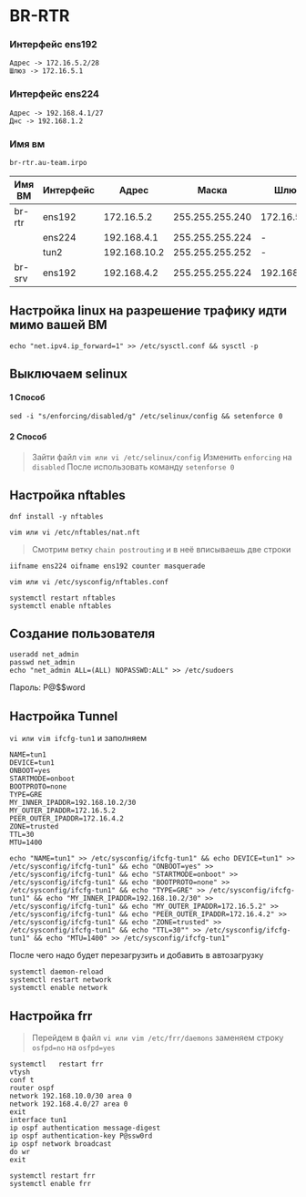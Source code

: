 # BR-RTR

### Интерфейс ens192 
```
Адрес -> 172.16.5.2/28
Шлюз -> 172.16.5.1
```
### Интерфейс ens224

```
Адрес -> 192.168.4.1/27
Днс -> 192.168.1.2
```
### Имя вм
```
br-rtr.au-team.irpo
```
| Имя ВМ   | Интерфейс  |Адрес       | Маска         |Шлюз       | ДНС         |
|----------|------------|------------|---------------|-----------|-------------|
| br-rtr   | ens192     |172.16.5.2  |255.255.255.240| 172.16.5.1|      -      |
|          | ens224     |192.168.4.1 |255.255.255.224|     -     | 192.168.1.2 |
|          |   tun2     |192.168.10.2|255.255.255.252|     -     |      -      | 
| br-srv   | ens192     |192.168.4.2 |255.255.255.224|192.168.4.1| 192.168.1.2 |



## Настройка linux на разрешение трафику идти мимо вашей ВМ
~~~
echo "net.ipv4.ip_forward=1" >> /etc/sysctl.conf && sysctl -p
~~~
##  Выключаем selinux
#### 1 Способ
```
sed -i "s/enforcing/disabled/g" /etc/selinux/config && setenforce 0
```
#### 2 Способ 
>Зайти файл `vim или vi /etc/selinux/config`
>Изменить `enforcing` на `disabled`
>После использовать команду `setenforse 0`
## Настройка nftables
~~~
dnf install -y nftables
~~~
`vim или vi /etc/nftables/nat.nft`

>Смотрим ветку `chain postrouting` и в неё вписываешь две строки 
~~~
iifname ens224 oifname ens192 counter masquerade
~~~
`vim или vi /etc/sysconfig/nftables.conf`

```
systemctl restart nftables 
systemctl enable nftables 

```
## Создание пользователя
```
useradd net_admin
passwd net_admin
echo "net_admin ALL=(ALL) NOPASSWD:ALL" >> /etc/sudoers
```
Пароль: P@$$word

## Настройка Tunnel
`vi или vim ifcfg-tun1` и заполняем
```
NAME=tun1
DEVICE=tun1
ONBOOT=yes
STARTMODE=onboot
BOOTPROTO=none
TYPE=GRE
MY_INNER_IPADDR=192.168.10.2/30
MY_OUTER_IPADDR=172.16.5.2
PEER_OUTER_IPADDR=172.16.4.2
ZONE=trusted
TTL=30
MTU=1400
```
```
echo "NAME=tun1" >> /etc/sysconfig/ifcfg-tun1" && echo DEVICE=tun1" >> /etc/sysconfig/ifcfg-tun1" && echo "ONBOOT=yes" >> /etc/sysconfig/ifcfg-tun1" && echo "STARTMODE=onboot" >> /etc/sysconfig/ifcfg-tun1" && echo "BOOTPROTO=none" >> /etc/sysconfig/ifcfg-tun1" && echo "TYPE=GRE" >> /etc/sysconfig/ifcfg-tun1" && echo "MY_INNER_IPADDR=192.168.10.2/30" >> /etc/sysconfig/ifcfg-tun1" && echo "MY_OUTER_IPADDR=172.16.5.2" >> /etc/sysconfig/ifcfg-tun1" && echo "PEER_OUTER_IPADDR=172.16.4.2" >> /etc/sysconfig/ifcfg-tun1" && echo "ZONE=trusted" >> /etc/sysconfig/ifcfg-tun1" && echo "TTL=30"" >> /etc/sysconfig/ifcfg-tun1" && echo "MTU=1400" >> /etc/sysconfig/ifcfg-tun1" 
```

После чего надо будет перезагрузить и добавить в автозагрузку 

```
systemctl daemon-reload
systemctl restart network
systemctl enable network 

```
## Настройка frr
>Перейдем в файл `vi или vim /etc/frr/daemons` заменяем строку `osfpd=no`  на `osfpd=yes`
```
systemctl	restart frr
vtysh
conf t
router ospf
network 192.168.10.0/30 area 0
network 192.168.4.0/27 area 0
exit
interface tun1
ip ospf authentication message-digest
ip ospf authentication-key P@ssw0rd
ip ospf network broadcast 
do wr
exit
```
```
systemctl restart frr
systemctl enable frr
```


